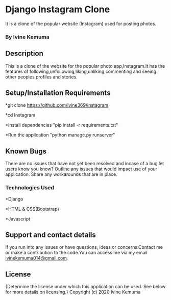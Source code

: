 # Django Instagram Clone
It is a clone of the popular website (Instagram) used for posting photos.

### By Ivine Kemuma

## Description
This is a clone of the website for the popular photo app,Instagram.It has the features of following,unfollowing,liking,unliking,commenting and seeing other peoples profiles and stories.

## Setup/Installation Requirements
*git clone https://github.com/ivine369/instagram

*cd Instagram

*Install dependencies "pip install -r requirements.txt"

*Run the application "python manage.py runserver"

## Known Bugs
There are no issues that have not yet been resolved and incase of a bug let users know you know? Outline any issues that would impact use of your application. Share any workarounds that are in place.

### Technologies Used
*Django

*HTML & CSS(Bootstrap)

*Javascript

## Support and contact details
If you run into any issues or have questions, ideas or concerns.Contact me or make a contribution to the code.You can access me via my email ivinekemuma014@gmail.com.

## License
{Determine the license under which this application can be used. See below for more details on licensing.} Copyright (c) 2020 Ivine Kemuma